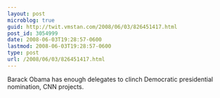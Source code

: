 ```yaml
---
layout: post
microblog: true
guid: http://twit.vmstan.com/2008/06/03/826451417.html
post_id: 3054999
date: 2008-06-03T19:28:57-0600
lastmod: 2008-06-03T19:28:57-0600
type: post
url: /2008/06/03/826451417.html
---
```

Barack Obama has enough delegates to clinch Democratic presidential nomination, CNN projects.
